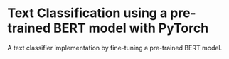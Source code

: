 
# Text Classification using a pre-trained BERT model with PyTorch

A text classifier implementation by fine-tuning a  pre-trained BERT model.
